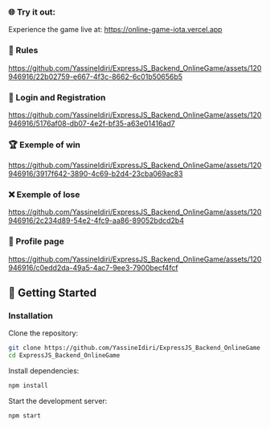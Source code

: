 ### 🌐 Try it out:
Experience the game live at: https://online-game-iota.vercel.app


### 📖 Rules

https://github.com/YassineIdiri/ExpressJS_Backend_OnlineGame/assets/120946916/22b02759-e667-4f3c-8662-6c01b50656b5

### 🔐 Login and Registration

https://github.com/YassineIdiri/ExpressJS_Backend_OnlineGame/assets/120946916/5176af08-db07-4e2f-bf35-a63e01416ad7

### 🏆 Exemple of win

https://github.com/YassineIdiri/ExpressJS_Backend_OnlineGame/assets/120946916/3917f642-3890-4c69-b2d4-23cba069ac83

### ❌ Exemple of lose

https://github.com/YassineIdiri/ExpressJS_Backend_OnlineGame/assets/120946916/2c234d89-54e2-4fc9-aa86-89052bdcd2b4

### 📄 Profile page

https://github.com/YassineIdiri/ExpressJS_Backend_OnlineGame/assets/120946916/c0edd2da-49a5-4ac7-9ee3-7900becf4fcf

## 🚀 Getting Started

### Installation

Clone the repository:
``` bash
git clone https://github.com/YassineIdiri/ExpressJS_Backend_OnlineGame.git
cd ExpressJS_Backend_OnlineGame
```

Install dependencies:
```bash
npm install
```

 Start the development server:
```bash
npm start
```
